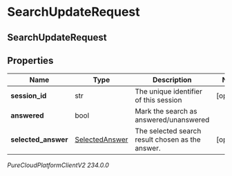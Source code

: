 # SearchUpdateRequest

## SearchUpdateRequest

## Properties

|Name | Type | Description | Notes|
|------------ | ------------- | ------------- | -------------|
| **session_id** | str | The unique identifier of this session | [optional] |
| **answered** | bool | Mark the search as answered/unanswered | |
| **selected_answer** | [SelectedAnswer](SelectedAnswer) | The selected search result chosen as the answer. | [optional] |



_PureCloudPlatformClientV2 234.0.0_
